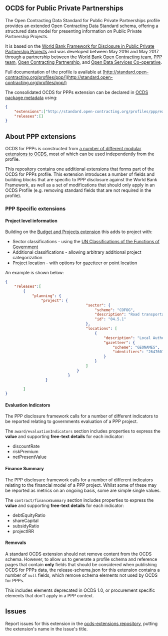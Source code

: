 ## OCDS for Public Private Partnerships

The Open Contracting Data Standard for Public Private Partnerships profile provides an extended Open Contracting Data Standard schema, offering a structured data model for presenting information on Public Private Partnership Projects.

It is based on the [World Bank Framework for Disclosure in Public Private Partnership Projects](http://www.worldbank.org/en/topic/publicprivatepartnerships/brief/ppp-tools#T1) and was developed between May 2016 and May 2017 through a partnership between the [World Bank Open Contracting team](https://blogs.worldbank.org/category/tags/open-contracting), [PPP team](http://www.worldbank.org/en/topic/publicprivatepartnerships), [Open Contracting Partnership](http://open-contracting.org), and [Open Data Services Co-operative](http://www.opendataservices.coop). 

Full documentation of the profile is available at [http://standard.open-contracting.org/profiles/ppp/](http://standard.open-contracting.org/profiles/ppp/)

The consolidated OCDS for PPPs extension can be declared in [OCDS package metadata](http://standard.open-contracting.org/latest/en/schema/release_package/) using:

```json
{
    "extensions":["http://standard.open-contracting.org/profiles/ppp/extension/1__0__0__beta/extension.json"],
    "releases":[]
}
```

## About PPP extensions 

OCDS for PPPs is constructed from [a number of different modular extensions to OCDS](http://standard.open-contracting.org/profiles/ppp/latest/en/extensions/), most of which can be used independently from the profile.

This repository contains one additional extensions that forms part of the OCDS for PPPs profile. This extension introduces a number of fields and building blocks that are specific to PPP disclosure against the World Bank Framework, as well as a set of modifications that should only apply in an OCDS Profile (e.g. removing standard fields that are not required in the profile). 

### PPP Specific extensions 

#### Project level information

Building on the [Budget and Projects extension](https://github.com/open-contracting-extensions/ocds_budget_projects_extension) this adds to project with:

* Sector classifications - using the [UN Classifications of the Functions of Government](http://unstats.un.org/unsd/cr/registry/regcst.asp?Cl=4)
* Additional classifications - allowing arbitrary additional project categorization
* Project location - with options for gazetteer or point location

An example is shown below:

```json
{
    "releases":[
        {
            "planning": {
                "project": {
                                    "sector": {
                                        "scheme": "COFOG",
                                        "description": "Road transportation",
                                        "id": "04.5.1"
                                    },
                                    "locations": [
                                        {
                                            "description": "Local Authority Area: Halton Borough Council",
                                            "gazetteer": {
                                                "scheme": "GEONAMES",
                                                "identifiers": "2647601.0"
                                            }
                                        }
                                    ]
                                }
                            }
                  }

        ]
}
```

#### Evaluation Indicators

The PPP disclosure framework calls for a number of different indicators to be reported relating to governments evaluation of a PPP project.

The `award/evaluationIndicators` section includes properties to express the **value** and supporting **free-text details** for each indicator:

* discountRate
* riskPremium
* netPresentValue

#### Finance Summary

The PPP disclosure framework calls for a number of different indicators relating to the financial model of a PPP project. Whilst some of these may be reported as metrics on an ongoing basis, some are simple single values.

The `contract/financeSummary` section includes properties to express the **value** and supporting **free-text details** for each indicator:

* debtEquityRatio
* shareCapital
* subsidyRatio
* projectIRR

#### Removals

A standard OCDS extension should not remove content from the OCDS schema. However, to allow us to generate a profile schema and reference pages that contain **only** fields that should be considered when publishing OCDS for PPPs data, the release-schema.json for this extension contains a number of `null` fields, which remove schema elements not used by OCDS for PPPs. 

This includes elements deprecated in OCDS 1.0, or procurement specific elements that don't apply in a PPP context. 

## Issues

Report issues for this extension in the [ocds-extensions repository](https://github.com/open-contracting/ocds-extensions/issues), putting the extension's name in the issue's title.
